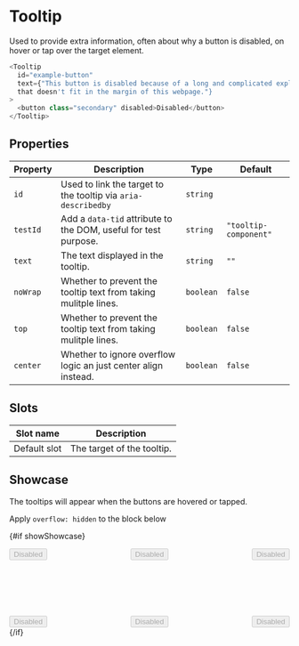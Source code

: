<script lang="ts">
  import Tooltip from "$lib/components/Tooltip.svelte";
  import Checkbox from "$lib/components/Checkbox.svelte";

  let overflowHidden = true;
  let showShowcase = true;

  const toggleOverflowHidden = async () => {
    overflowHidden = !overflowHidden;

    // We need to rerender the showcase for the tooltip to rediscover its
    // overflow:hidden ancestor.
    showShowcase = false;
    await new Promise((resolve) => setTimeout(() => {
      showShowcase = true;
    }, 0));
  };
</script>

# Tooltip

Used to provide extra information, often about why a button is disabled, on
hover or tap over the target element.

```javascript
<Tooltip
  id="example-button"
  text={"This button is disabled because of a long and complicated explanation
  that doesn't fit in the margin of this webpage."}
>
  <button class="secondary" disabled>Disabled</button>
</Tooltip>
```

## Properties

| Property            | Description                                                     | Type      | Default               |
| ------------------- | --------------------------------------------------------------- | --------- | --------------------- |
| `id`                | Used to link the target to the tooltip via `aria-describedby`   | `string`  |                       |
| `testId`            | Add a `data-tid` attribute to the DOM, useful for test purpose. | `string`  | `"tooltip-component"` |
| `text`              | The text displayed in the tooltip.                              | `string`  | `""`                  |
| `noWrap`            | Whether to prevent the tooltip text from taking mulitple lines. | `boolean` | `false`               |
| `top`               | Whether to prevent the tooltip text from taking mulitple lines. | `boolean` | `false`               |
| `center`            | Whether to ignore overflow logic an just center align instead.  | `boolean` | `false`               |

## Slots

| Slot name    | Description                |
| ------------ | -------------------------- |
| Default slot | The target of the tooltip. |

## Showcase

The tooltips will appear when the buttons are hovered or tapped.

<div class="checkbox">
  <Checkbox checked={overflowHidden} on:nnsChange={toggleOverflowHidden}>
    Apply <code>overflow: hidden</code> to the block below
  </Checkbox>
</div>

{#if showShowcase}

  <div class="tooltip-target-container" class:overflowHidden data-tid="showcase">
    <div class="row">
      <Tooltip
        id="example-button"
        text={"This button is disabled because of a long and complicated explanation that doesn't fit in the margin of this webpage."}
      >
        <button class="secondary" disabled>Disabled</button>
      </Tooltip>
      <Tooltip
        id="example-button"
        text={"This button is disabled because of a long and complicated explanation that doesn't fit in the margin of this webpage."}
      >
        <button class="secondary" disabled>Disabled</button>
      </Tooltip>
      <Tooltip
        id="example-button"
        text={"This button is disabled because of a long and complicated explanation that doesn't fit in the margin of this webpage."}
      >
        <button class="secondary" disabled>Disabled</button>
      </Tooltip>
    </div>
    <div class="row">
      <Tooltip
        id="example-button"
        top={true}
        text={"This button is disabled because of a long and complicated explanation that doesn't fit in the margin of this webpage."}
      >
        <button class="secondary" disabled>Disabled</button>
      </Tooltip>
      <Tooltip
        id="example-button"
        top={true}
        text={"This button is disabled because of a long and complicated explanation that doesn't fit in the margin of this webpage."}
      >
        <button class="secondary" disabled>Disabled</button>
      </Tooltip>
      <Tooltip
        id="example-button"
        top={true}
        text={"This button is disabled because of a long and complicated explanation that doesn't fit in the margin of this webpage."}
      >
        <button class="secondary" disabled>Disabled</button>
      </Tooltip>
    </div>
  </div>
{/if}

<style lang="scss">
  @use "../../../../lib/styles/mixins/media";

  .checkbox {
    --checkbox-label-order: 1;
  }

  .tooltip-target-container {
    background-color: var(--card-background);
    padding: var(--padding);
    display: flex;
    flex-direction: column;
    gap: 100px;
  }

  .overflowHidden {
    overflow: hidden;
  }

  .row {
    display: flex;
    justify-content: space-between;
  }
</style>
